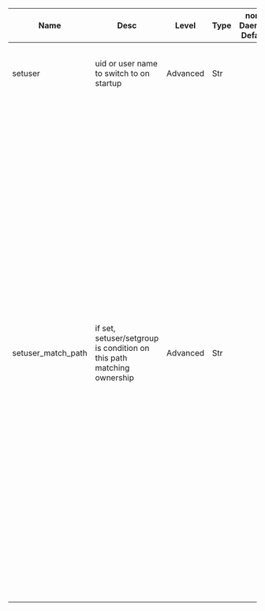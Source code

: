 | Name | Desc | Level | Type | non-Daemon Default | Daemon Default | Min | Max | Valid Values | verbatim | See also | Flags | Services | Validator | Long Desc | Tags |
| --- | --- | --- | --- | --- | --- | --- | --- | --- | --- | --- | --- | --- | --- | --- | --- |
| <span id="SP_setuser">setuser</span> |  uid or user name to switch to on startup | Advanced | Str |  |  |  |  |  |  | [[setgroup](./global/setgroup.md#SP_setgroup)] | STARTUP | ["mon", "mgr", "osd", "mds"] |  | This is normally specified by the systemd unit file. | service |
| <span id="SP_setuser_match_path">setuser_match_path</span> |  if set, setuser/setgroup is condition on this path matching ownership | Advanced | Str |  |  |  |  |  |  | [[setuser](./global/setuser.md#SP_setuser), [setgroup](./global/setgroup.md#SP_setgroup)] | STARTUP | ["mon", "mgr", "osd", "mds"] |  | If setuser or setgroup are specified, and this option is non-empty, then the uid/gid of the daemon will only be changed if the file or directory specified by this option has a matching uid and/or gid.  This exists primarily to allow switching to user ceph for OSDs to be conditional on whether the osd data contents have also been chowned after an upgrade.  This is normally specified by the systemd unit file. | service |
